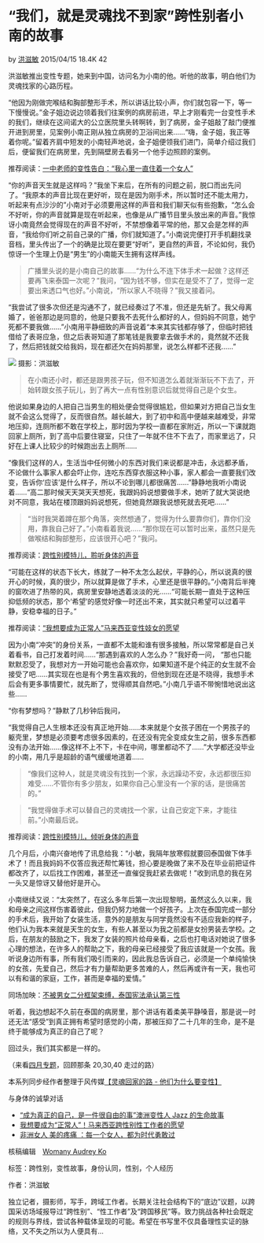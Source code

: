 # “我们，就是灵魂找不到家”跨性别者小南的故事

by [洪滋敏](https://womany.net/authors/hom1022?ref=s_a_author) 2015/04/15 18.4K 42

洪滋敏推出变性专题，她来到中国，访问名为小南的他。听他的故事，明白他们为灵魂找家的心路历程。

“他因为刚做完喉结和胸部整形手术，所以讲话比较小声，你们就包容一下，等一下慢慢说。”金子姐边说边领着我们往案例的病房前进，早上才刚看完一台变性手术的我们，继续在这间诺大的公立医院里头转啊转，到了病房，金子姐敲了敲门便推开进到房里，见案例小南正刚从独立病房的卫浴间出来……“嗨，金子姐，我正等着你呢。”留着齐肩中短发的小南轻声地说，金子姐便领我们进门，简单介绍过我们后，便留我们在病房里，先到隔壁房去看另一个他手边照顾的案例。

推荐阅读：[一中老师的变性告白：“我心里一直住着一个女人”](https://cn.womany.net/read/article/7203?ref=readout_text)

“你的声音天生就是这样吗？”我坐下来后，在所有的问题之前，脱口而出先问了。“我原本的声音比现在更好听，现在是因为刚手术，所以暂时还不能太用力，听起来有点沙沙的”小南对于必须要用这样的声音和我们聊天似有些抱歉，“怎么会不好听，你的声音就算是现在听起来，也像是从广播节目里头放出来的声音。”我惊讶小南竟然会觉得现在的声音不好听，不禁想像着平常的他，那又会是怎样的声音，“我给你们听之前自己录的广播，你们就知道了。”小南说完便打开手机翻找录音档，里头传出了一个的确是比现在要更“好听”，更自然的声音，不论如何，我仍惊讶一个生理上仍是“男生”的小南能天生拥有这样声线。

> 广播里头说的是小南自己的故事……“为什么不连下体手术一起做？这样还要再飞来泰国一次呢？”我问，“因为钱不够，但实在是受不了了，觉得一定要出来透口气也好。”小南说，“所以家人不晓得？”我又接着问。

“我尝试了很多次但还是沟通不了，就已经奏过了不准，但还是先斩了。我父母离婚了，爸爸那边是同意的，他是只要我不去死什么都好的人，但妈妈不同意，她宁死都不要我做……”小南用平静细致的声音说着“本来其实钱都存够了，但临时把钱借给了表哥应急，但之后表哥知道了那笔钱是我要拿去做手术的，竟然就不还我了，然后把钱就交给我妈，现在都还欠在妈妈那里，说怎么样都不还我……”

![](https://castle.womany.net/images/content/pictures/27637/womany_IMG_5560_1429017444-11996-2585.jpg) 摄影：洪滋敏

> 在小南还小时，都还是跟男孩子玩，但不知道怎么着就渐渐玩不下去了，开始转跟女孩子玩儿，到了再大一点有性别意识后就觉得自己是个女生。

他说如果身边的人把自己当男生的相处便会觉得很尴尬，但如果对方把自己当女生就不会这么觉得了，反而很自然。越长越大，到了初中和高中便越来越难受，非常地压抑，连厕所都不敢在学校上，那时因为学校一直都在家附近，所以一下课就跑回家上厕所，到了高中后要住寝室，只住了一年就不住不下去了，而家里远了，只好在上课人比较少的时候跑出去上厕所……

“像我们这样的人，生活当中任何微小的东西对我们来说都是冲击，永远都矛盾，不论做什么事家人都会吓止你，连吃东西穿衣服这种小事，家人都会一直要我们改变，告诉你‘应该’是什么样子，所以不论到哪儿都很痛苦……”静静地我听小南说着……“高二那时候天天哭天天想死，我跟妈妈说想要做手术，她听了就大哭说绝对不同意，我站在楼顶跟妈妈说想死，但她竟然跟我说想死就去死吧……”

> “当时我哭着蹲在那个角落，突然想通了，觉得为什么要靠你们，靠你们没用，靠我自己好了。”小南看着我说……“那你现在可以暂时出来，虽然只是先做喉结和胸部整形，应该很开心吧？”我问。

推荐阅读：[跨性别模特儿，聆听身体的声音](https://cn.womany.net/read/article/3995?ref=readout_text)

“可能在这样的状态下长大，练就了一种不太怎么起伏，平静的心，所以说真的很开心的时候，真的很少，所以就算是做了手术，心里还是很平静的。”小南背后半掩的窗吹进了热带的风，病房里安静地透着淡淡的光……“可能长期一直处于这种压抑低频的状态，那个‘希望’的感觉好像一时还出不来，其实就只希望可以过着平静，安稳幸福的日子。”

推荐阅读：[“我想要成为正常人”马来西亚变性妓女的愿望](https://cn.womany.net/read/article/5469?ref=readout_text)

因为小南“冲突”的身份关系，一直都不太能和谁有很多接触，所以常常都是自己关着看书，自己打发着时间……“那遇到喜欢的人怎么办？”我好奇一问， “那也只能默默忍受了，我想对方一开始可能也会喜欢你，如果知道不是个纯正的女生就不会接受了吧……其实现在也是有个男生喜欢我的，但他到现在还是不晓得，我想手术后会有更多事情要忙，就先断了，觉得顺其自然吧。”小南几乎语不带惋惜地说出这些……

“你有梦想吗？”静默了几秒钟后我问，

“我觉得自己人生根本还没有真正地开始……本来就是个女孩子困在一个男孩子的躯壳里，梦想是必须要考虑很多因素的，在还没有完全变成女生之前，很多东西都没有办法开始……像这样不上不下，卡在中间，哪里都动不了……”大学都还没毕业的小南，用几乎是超龄的语气缓缓地道着……

> “像我们这种人，就是灵魂没有找到一个家，永远躁动不安，永远都很压抑难受……不管你有多少朋友，如果你自己心里没有一个家的话，是很痛苦的。”

> “我觉得做手术可以替自己的灵魂找一个家，让自己安定下来，才能往前。”小南最后说。

推荐阅读：[跨性别模特儿，倾听身体的声音](https://cn.womany.net/read/article/3995?ref=readout_text)

几个月后，小南兴奋地传了讯息给我：“小敏，我隔年放寒假就要回泰国做下体手术了！而且我妈妈不仅答应我还帮忙筹钱，担心要是晚做了来不及在毕业前把证件都改齐了，以后找工作困难，甚至还一直催促我赶紧去做呢！”收到讯息的我在另一头又是惊讶又替他好是开心。

小南继续又说：“太突然了，在这么多年后第一次出现黎明，虽然这么久以来，我和母亲之间这样伤害着彼此，但我仍努力地做一个好孩子。上次在泰国完成一部分的手术后，我开始了女装生活，意外的是朋友与同学竟然没有不适应我新的样子，他们认为我本来就是天生的女生，有些人甚至以为我之前都是女扮男装去学校。之后，在朋友的鼓励之下，我发了女装的照片给母亲看，之后也打电话对她说了很多心理的想法，在许多人的帮助之下，我的母亲已经接受了我应该就是一个女孩。我听说身边所有事，所有我们吸引而来的，因此我总告诉自己，必须是一个单纯愉快的女孩，先爱自己，然后才有力量帮助更多苦难的人，然后再或许有一天，我也可以有和谐的家庭，工作，甚而是幸福的爱情。”

同场加映：[不被男女二分框架束缚，泰国宪法承认第三性](https://cn.womany.net/read/article/6624?ref=readout_text)

听着，我边想起不久前在泰国的病房里，那个讲话有着柔美平静嗓音，那是说一时还无法“感受”到真正拥有希望时感觉的小南，那被压抑了二十几年的生命，是不是终于能够成为真正的自己了呢？

回过头，我们其实都是一样的。

（来看[四月专题](https://womany.net/collections/201504herstory?ref=readend)，回顾那条 20,30,40 走过的路）

本系列同步经作者整理于风传媒[【灵魂回家的路 - 他们为什么要变性】](http://mag.stormmediagroup.com/55036/)

与身体的诚挚对话

- [“成为真正的自己，是一件很自由的事”澳洲变性人 Jazz 的生命故事](https://womany.net/articles/6428/amp?ref=s_a_relarticles "“成为真正的自己，是一件很自由的事”澳洲跨性别者 Jazz 的生命故事")
- [我想要成为“正常人”！马来西亚跨性别性工作者的愿望](https://womany.net/articles/5469/amp?ref=s_a_relarticles "我想要成为“正常人”！马来西亚跨性别性工作者的愿望")
- [非洲女人 美的疼痛 ：每一个女人，都为时代勇敢过](https://womany.net/articles/6991/amp?ref=s_a_relarticles "非洲女人 美的疼痛 ：每一个女人，都为时代勇敢过")

核稿编辑　[Womany Audrey Ko](https://womany.net/authors/runrunaudrey?ref=s_a_editor)

标签：跨性别，变性故事，身份认同，性别，个人经历

作者：洪滋敏

独立记者，摄影师，写手，跨域工作者。长期关注社会结构下的“底边”议题，以跨国采访场域报导过“跨性别”、“性工作者”及“跨国移民”等。致力挑战各种社会既定的规则与界线，尝试各种载体呈现的可能。希望在书写里不仅具备理性实证的脉络，又不失之所以为人便具有…